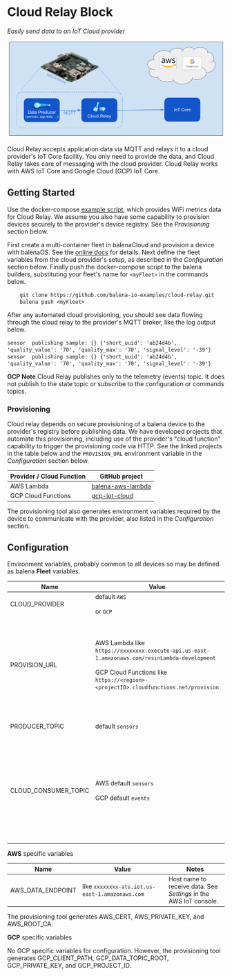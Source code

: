 # Cloud Relay Block

*Easily send data to an IoT Cloud provider*

![Overview](overview.png)

Cloud Relay accepts application data via MQTT and relays it to a cloud provider's IoT Core facility. You only need to provide the data, and Cloud Relay takes care of messaging with the cloud provider. Cloud Relay works with AWS IoT Core and Google Cloud (GCP) IoT Core.

## Getting Started

Use the docker-compose [example script](docker-compose.yml), which provides WiFi metrics data for Cloud Relay. We assume you also have some capability to provision devices securely to the provider's device registry. See the *Provisioning* section below.

First create a multi-container fleet in balenaCloud and provision a device with balenaOS. See the [online docs](https://www.balena.io/docs/learn/getting-started/raspberrypi3/nodejs/) for details. Next define the fleet variables from the cloud provider's setup, as described in the *Configuration* section below. Finally push the docker-compose script to the balena builders, substituting your fleet's name for `<myFleet>` in the commands below.

```
    git clone https://github.com/balena-io-examples/cloud-relay.git
    balena push <myFleet>
```

After any automated cloud provisioning, you should see data flowing through the cloud relay to the provider's MQTT broker, like the log output below.

```
sensor  publishing sample: {} {'short_uuid': 'ab24d4b', 'quality_value': '70', 'quality_max': '70', 'signal_level': '-39'}
sensor  publishing sample: {} {'short_uuid': 'ab24d4b', 'quality_value': '70', 'quality_max': '70', 'signal_level': '-39'}
```

**GCP Note** Cloud Relay publishes only to the telemetry (events) topic. It does not publish to the state topic or subscribe to the configuration or commands topics.

### Provisioning

Cloud relay depends on secure provisioning of a balena device to the provider's registry before publishing data. We have developed projects that automate this provisioning, including use of the provider's "cloud function" capability to trigger the provisioning code via HTTP. See the linked projects in the table below and the `PROVISION_URL` environment variable in the *Configuration* section below.

| Provider / Cloud Function | GitHub project |
|----------|-------------------|
| AWS Lambda | [balena-aws-lambda](https://github.com/balena-io-examples/balena-aws-lambda) |
| GCP Cloud Functions | [gcp-iot-cloud](https://github.com/balena-io-examples/gcp-iot-cloud) |

The provisioning tool also generates environment variables required by the device to communicate with the provider, also listed in the *Configuration* section.

## Configuration

Environment variables, probably common to all devices so may be defined as balena **Fleet** variables.

|  Name | Value | Notes |
|-------|-------|-------|
| CLOUD_PROVIDER | default `AWS`<br><br>or `GCP` | |
|  PROVISION_URL   | AWS Lambda like<br>`https://xxxxxxxx.execute-api.us-east-1.amazonaws.com/resinLambda-development`<br><br>GCP Cloud Functions like<br>`https://<region>-<projectID>.cloudfunctions.net/provision` | URL to contact the provisioning cloud function. See the README for the respective cloud provisioning projects above for specifics.|
| PRODUCER_TOPIC| default `sensors` | Message topic from data producer |
| CLOUD_CONSUMER_TOPIC| AWS default `sensors`<br><br>GCP default `events` | Message topic expected by cloud consumer. For GCP, `events` is the default *telemetry* topic. As the docs [describe](https://cloud.google.com/iot/docs/how-tos/mqtt-bridge#publishing_telemetry_events_to_additional_cloud_pubsub_topics), you also may publish to a subfolder like `events/alerts`. |

**AWS** specific variables

|  Name | Value | Notes |
|-------|-------|-------|
| AWS_DATA_ENDPOINT| like `xxxxxxxx-ats.iot.us-east-1.amazonaws.com                               ` | Host name to receive data. See *Settings* in the AWS IoT console. |

The provisioning tool generates AWS_CERT, AWS_PRIVATE_KEY, and AWS_ROOT_CA.

**GCP** specific variables

No GCP specific variables for configuration. However, the provisioning tool generates GCP_CLIENT_PATH, GCP_DATA_TOPIC_ROOT, GCP_PRIVATE_KEY, and GCP_PROJECT_ID.

